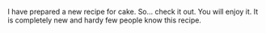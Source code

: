 I have prepared a new recipe for cake. So... check it out. You will enjoy it. It is completely new and hardy few people know this recipe.